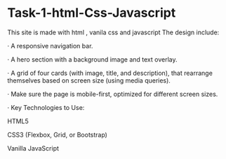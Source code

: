 # Task-1-html-Css-Javascript
This site is made with html , vanila css and javascript 
The design include:

·         A responsive navigation bar.

·         A hero section with a background image and text overlay.

·         A grid of four cards (with image, title, and description), that rearrange themselves based on screen size (using media queries).

·         Make sure the page is mobile-first, optimized for different screen sizes.

·         Key Technologies to Use:

 

HTML5

CSS3 (Flexbox, Grid, or Bootstrap)

Vanilla JavaScript
